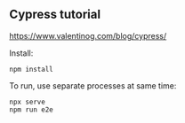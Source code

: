 ## Cypress tutorial

https://www.valentinog.com/blog/cypress/

Install:
```
npm install
```

To run, use separate processes at same time:
```
npx serve
npm run e2e
```
